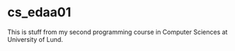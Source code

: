 cs_edaa01
=========

This is stuff from my second programming course in Computer Sciences at University of Lund.